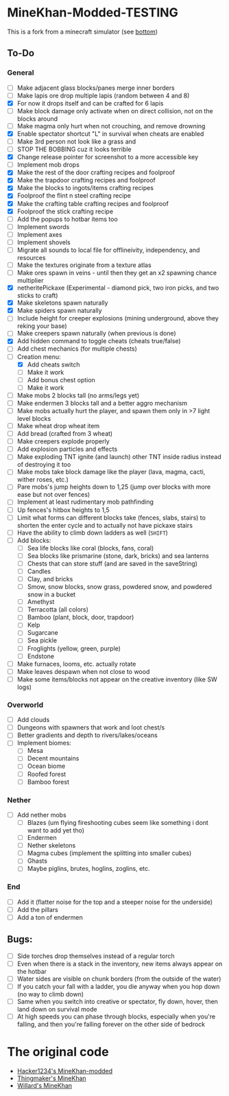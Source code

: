 # MineKhan-Modded-TESTING
This is a fork from a minecraft simulator (see [bottom](https://github.com/roamingBug666/MineKhan-Modded-TESTING/edit/main/README.md#the-original-code))

## To-Do

### **General**
 - [ ] Make adjacent glass blocks/panes merge inner borders
 - [ ] Make lapis ore drop multiple lapis (random between 4 and 8)
 - [x] For now it drops itself and can be crafted for 6 lapis
 - [ ] Make block damage only activate when on direct collision, not on the blocks around
 - [ ] Make magma only hurt when not crouching, and remove drowning
 - [x] Enable spectator shortcut "L" in survival when cheats are enabled
 - [ ] Make 3rd person not look like a grass and
 - [ ] STOP THE BOBBING cuz it looks terrible
 - [x] Change release pointer for screenshot to a more accessible key
 - [ ] Implement mob drops
 - [x] Make the rest of the door crafting recipes and foolproof
 - [x] Make the trapdoor crafting recipes and foolproof
 - [X] Make the blocks to ingots/items crafting recipes
 - [x] Foolproof the flint n steel crafting recipe
 - [x] Make the crafting table crafting recipes and foolproof
 - [x] Foolproof the stick crafting recipe
 - [ ] Add the popups to hotbar items too
 - [ ] Implement swords
 - [ ] Implement axes
 - [ ] Implement shovels
 - [ ] Migrate all sounds to local file for offlineivity, independency, and resources
 - [ ] Make the textures originate from a texture atlas
 - [ ] Make ores spawn in veins - until then they get an x2 spawning chance multiplier
 - [x] netheritePickaxe (Experimental - diamond pick, two iron picks, and two sticks to craft)
 - [x] Make skeletons spawn naturally
 - [x] Make spiders spawn naturally
 - [ ] Include height for creeper explosions (mining underground, above they reking your base)
 - [ ] Make creepers spawn naturally (when previous is done)
 - [x] Add hidden command to toggle cheats (cheats true/false)
 - [ ] Add chest mechanics (for multiple chests)
 - [ ] Creation menu:
   * [x] Add cheats switch
   * [ ] Make it work
   * [ ] Add bonus chest option
   * [ ] Make it work
 - [ ] Make mobs 2 blocks tall (no arms/legs yet)
 - [ ] Make endermen 3 blocks tall and a better aggro mechanism
 - [ ] Make mobs actually hurt the player, and spawn them only in >7 light level blocks
 - [ ] Make wheat drop wheat item
 - [ ] Add bread (crafted from 3 wheat)
 - [ ] Make creepers explode properly
 - [ ] Add explosion particles and effects
 - [ ] Make exploding TNT ignite (and launch) other TNT inside radius instead of destroying it too
 - [ ] Make mobs take block damage like the player (lava, magma, cacti, wither roses, etc.)
 - [ ] Pare mobs's jump heights down to 1,25 (jump over blocks with more ease but not over fences)
 - [ ] Implement at least rudimentary mob pathfinding
 - [ ] Up fences's hitbox heights to 1,5
 - [ ] Limit what forms can different blocks take (fences, slabs, stairs) to shorten the enter cycle and to actually not have pickaxe stairs
 - [ ] Have the ability to climb down ladders as well (`SHIFT`)
 - [ ] Add blocks:
   * [ ] Sea life blocks like coral (blocks, fans, coral)
   * [ ] Sea blocks like prismarine (stone, dark, bricks) and sea lanterns
   * [ ] Chests that can store stuff (and are saved in the saveString)
   * [ ] Candles
   * [ ] Clay, and bricks
   * [ ] Smow, snow blocks, snow grass, powdered snow, and powdered snow in a bucket
   * [ ] Amethyst
   * [ ] Terracotta (all colors)
   * [ ] Bamboo (plant, block, door, trapdoor)
   * [ ] Kelp
   * [ ] Sugarcane
   * [ ] Sea pickle
   * [ ] Froglights (yellow, green, purple)
   * [ ] Endstone
 - [ ] Make furnaces, looms, etc. actually rotate
 - [ ] Make leaves despawn when not close to wood
 - [ ] Make some items/blocks not appear on the creative inventory (like SW logs)
### **Overworld**
 - [ ] Add clouds
 - [ ] Dungeons with spawners that work and loot chest/s
 - [ ] Better gradients and depth to rivers/lakes/oceans
 - [ ] Implement biomes:
   * [ ] Mesa
   * [ ] Decent mountains
   * [ ] Ocean biome
   * [ ] Roofed forest
   * [ ] Bamboo forest
### **Nether**
 - [ ] Add nether mobs
   * [ ] Blazes (um flying fireshooting cubes seem like something i dont want to add yet tho)
   * [ ] Endermen
   * [ ] Nether skeletons
   * [ ] Magma cubes (implement the splitting into smaller cubes)
   * [ ] Ghasts
   * [ ] Maybe piglins, brutes, hoglins, zoglins, etc.

### **End**
 - [ ] Add it (flatter noise for the top and a steeper noise for the underside)
 - [ ] Add the pillars
 - [ ] Add a ton of endermen

## Bugs:
 - [ ] Side torches drop themselves instead of a regular torch
 - [ ] Even when there is a stack in the inventory, new items always appear on the hotbar
 - [ ] Water sides are visible on chunk borders (from the outside of the water)
 - [ ] If you catch your fall with a ladder, you die anyway when you hop down (no way to climb down)
 - [ ] Same when you switch into creative or spectator, fly down, hover, then land down on survival mode
 - [ ] At high speeds you can phase through blocks, especially when you're falling, and then you're falling forever on the other side of bedrock

# The original code
 - [Hacker1234's MineKhan-modded](https://github.com/Hacker1254/MineKhan-Modded)
 - [Thingmaker's MineKhan](https://thingmaker.us.eu.org/)
 - [Willard's MineKhan](https://willard.fun/minekhan/)

